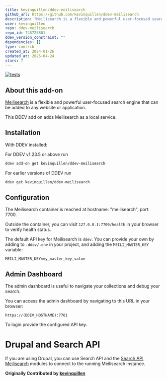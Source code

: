 ```yaml
---
title: kevinquillen/ddev-meilisearch
github_url: https://github.com/kevinquillen/ddev-meilisearch
description: "Meilisearch is a flexible and powerful user-focused search engine that can be added to any website or application. This is an add on for DDEV so you can run and develop integrations for Meilisearch locally."
user: kevinquillen
repo: ddev-meilisearch
repo_id: 748725801
ddev_version_constraint: ""
dependencies: []
type: contrib
created_at: 2024-01-26
updated_at: 2025-04-24
stars: 7
---
```


[![tests](https://github.com/kevinquillen/ddev-meilisearch/actions/workflows/tests.yml/badge.svg)](https://github.com/kevinquillen/ddev-meilisearch/actions/workflows/tests.yml)

## About this add-on

[Meilisearch](https://www.meilisearch.com/) is a flexible and powerful user-focused search engine that can 
be added to any website or application.

This DDEV add on adds Meilisearch as a local service.

## Installation

With DDEV installed:

For DDEV v1.23.5 or above run

```sh
ddev add-on get kevinquillen/ddev-meilisearch
```

For earlier versions of DDEV run

```sh
ddev get kevinquillen/ddev-meilisearch
```

## Configuration

The Meilisearch container is reached at hostname: "meilisearch", port: 7700.

Outside the container, you can visit `127.0.0.1:7700/health` in your browser to verify health status.

The default API key for Meilisearch is `ddev`. You can provide your own by 
adding to `.ddev/.env` in your project, and adding the `MEILI_MASTER_KEY` variable:

`MEILI_MASTER_KEY=my_master_key_value`

## Admin Dashboard

The admin dashboard is useful to navigate your collections and debug your 
search.

You can access the admin dashboard by navigating to this URL in your browser:

`https://(DDEV_HOSTNAME):7701`

To login provide the configured API key.

# Drupal and Search API

If you are using Drupal, you can use Search API and the [Search API 
Meilisearch](https://www.drupal.org/project/search_api_meilisearch) 
modules to connect to the running Meilisearch instance.

**Originally Contributed by [kevinquillen](https://github.com/kevinquillen)**
